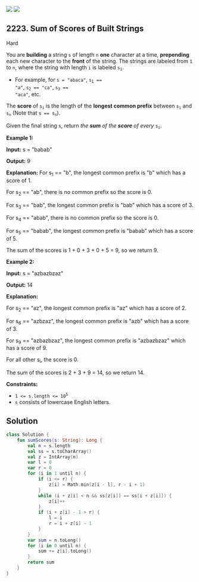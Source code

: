 [![](https://img.shields.io/github/stars/javadev/LeetCode-in-Kotlin?label=Stars&style=flat-square)](https://github.com/javadev/LeetCode-in-Kotlin)
[![](https://img.shields.io/github/forks/javadev/LeetCode-in-Kotlin?label=Fork%20me%20on%20GitHub%20&style=flat-square)](https://github.com/javadev/LeetCode-in-Kotlin/fork)

## 2223\. Sum of Scores of Built Strings

Hard

You are **building** a string `s` of length `n` **one** character at a time, **prepending** each new character to the **front** of the string. The strings are labeled from `1` to `n`, where the string with length `i` is labeled <code>s<sub>i</sub></code>.

*   For example, for `s = "abaca"`, <code>s<sub>1</sub> == "a"</code>, <code>s<sub>2</sub> == "ca"</code>, <code>s<sub>3</sub> == "aca"</code>, etc.

The **score** of <code>s<sub>i</sub></code> is the length of the **longest common prefix** between <code>s<sub>i</sub></code> and <code>s<sub>n</sub></code> (Note that <code>s == s<sub>n</sub></code>).

Given the final string `s`, return _the **sum** of the **score** of every_ <code>s<sub>i</sub></code>.

**Example 1:**

**Input:** s = "babab"

**Output:** 9

**Explanation:** For s<sub>1</sub> == "b", the longest common prefix is "b" which has a score of 1. 

For s<sub>2</sub> == "ab", there is no common prefix so the score is 0. 

For s<sub>3</sub> == "bab", the longest common prefix is "bab" which has a score of 3. 

For s<sub>4</sub> == "abab", there is no common prefix so the score is 0. 

For s<sub>5</sub> == "babab", the longest common prefix is "babab" which has a score of 5. 

The sum of the scores is 1 + 0 + 3 + 0 + 5 = 9, so we return 9.

**Example 2:**

**Input:** s = "azbazbzaz"

**Output:** 14

**Explanation:** 

For s<sub>2</sub> == "az", the longest common prefix is "az" which has a score of 2. 

For s<sub>6</sub> == "azbzaz", the longest common prefix is "azb" which has a score of 3. 

For s<sub>9</sub> == "azbazbzaz", the longest common prefix is "azbazbzaz" which has a score of 9. 

For all other s<sub>i</sub>, the score is 0. 

The sum of the scores is 2 + 3 + 9 = 14, so we return 14.

**Constraints:**

*   <code>1 <= s.length <= 10<sup>5</sup></code>
*   `s` consists of lowercase English letters.

## Solution

```kotlin
class Solution {
    fun sumScores(s: String): Long {
        val n = s.length
        val ss = s.toCharArray()
        val z = IntArray(n)
        var l = 0
        var r = 0
        for (i in 1 until n) {
            if (i <= r) {
                z[i] = Math.min(z[i - l], r - i + 1)
            }
            while (i + z[i] < n && ss[z[i]] == ss[i + z[i]]) {
                z[i]++
            }
            if (i + z[i] - 1 > r) {
                l = i
                r = i + z[i] - 1
            }
        }
        var sum = n.toLong()
        for (i in 0 until n) {
            sum += z[i].toLong()
        }
        return sum
    }
}
```